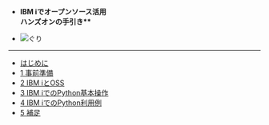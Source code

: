 <!-- docs/_sidebar.md -->

* <cneter><b>IBM iでオープンソース活用<br>ハンズオンの手引き**</b></center>

* ![ぐり](/files/guri.jfif")

---

* [はじめに](/)
* [1 事前準備](/1_事前準備.md)
* [2 IBM iとOSS](/2_IBM_iとOSS.md)
* [3 IBM iでのPython基本操作](/3_IBM_iでのPython基本操作.md)
* [4 IBM iでのPython利用例](/4_IBM_iでのPython利用例.md)
* [5 補足](/5_補足.md)
